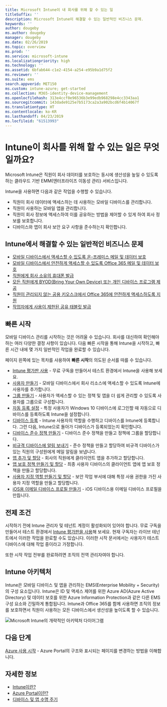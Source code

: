 ```yaml
---
title: Microsoft Intune이 내 회사를 위해 할 수 있는 일
titleSuffix: ''
description: Microsoft Intune이 해결할 수 있는 일반적인 비즈니스 문제.
keywords: ''
author: dougeby
ms.author: dougeby
manager: dougeby
ms.date: 02/26/2019
ms.topic: overview
ms.prod: ''
ms.service: microsoft-intune
ms.localizationpriority: high
ms.technology: ''
ms.assetid: 6bfab644-c1e2-4154-a254-e95b9a1d75f2
ms.reviewer: ''
ms.suite: ems
search.appverid: MET150
ms.custom: intune-azure; get-started
ms.collection: M365-identity-device-management
ms.openlocfilehash: 313e4ccf0e96536b3e99edb968298e4cc3343aa1
ms.sourcegitcommit: 143dade9125e7b5173ca2a3a902bcd6f4b14067f
ms.translationtype: HT
ms.contentlocale: ko-KR
ms.lasthandoff: 04/23/2019
ms.locfileid: "61513993"
---
```

# <a name="what-can-intune-do-for-my-company"></a>Intune이 회사를 위해 할 수 있는 일은 무엇일까요?
Microsoft Intune은 직원이 회사 데이터를 보호하는 동시에 생산성을 높일 수 있도록 하는 클라우드 기반 EMM(엔터프라이즈 이동성 관리) 서비스입니다.

Intune을 사용하면 다음과 같은 작업을 수행할 수 있습니다.

- 직원이 회사 데이터에 액세스하는 데 사용하는 모바일 디바이스를 관리합니다.
- 직원이 사용하는 모바일 앱을 관리합니다.
- 직원이 회사 정보에 액세스하여 이를 공유하는 방법을 제어할 수 있게 하여 회사 정보를 보호합니다.
- 디바이스와 앱이 회사 보안 요구 사항을 준수하는지 확인합니다.

## <a name="common-business-problems-that-intune-helps-solve"></a>Intune에서 해결할 수 있는 일반적인 비즈니스 문제

* [모바일 디바이스에서 액세스할 수 있도록 온-프레미스 메일 및 데이터 보호](common-scenarios.md#protecting-your-on-premises-email-and-data-so-it-can-be-safely-accessed-by-mobile-devices)
* [모바일 디바이스에서 안전하게 액세스할 수 있도록 Office 365 메일 및 데이터 보호](common-scenarios.md#protecting-your-office-365-email-and-data-so-it-can-be-safely-accessed-by-mobile-devices)
* [직원에게 회사 소유의 휴대폰 발급](common-scenarios.md#issue-corporate-owned-phones-to-your-employees)
* [모든 직원에게 BYOD(Bring Your Own Device) 또는 개인 디바이스 프로그램 제공](common-scenarios.md#offer-a-bring-your-own-device-program-to-all-employees)
* [직원이 관리되지 않는 공용 키오스크에서 Office 365에 안전하게 액세스하도록 지원](common-scenarios.md#enable-your-employees-to-securely-access-office-365-from-an-unmanaged-public-kiosk)
* [작업자에게 사용이 제한된 공유 태블릿 발급](common-scenarios.md#issue-limited-use-shared-tablets-to-your-employees)

## <a name="quickstarts"></a>빠른 시작

모바일 디바이스 관리를 시작하는 것은 어려울 수 있습니다. 회사를 대신하여 확인해야 하는 여러 다양한 결정 사항이 있습니다. 다음 빠른 시작을 통해 Intune을 시작하고, 빠른 시간 내에 몇 가지 일반적인 작업을 완료할 수 있습니다.

페이지 왼쪽에 있는 목차를 사용하여 **빠른 시작**의 의도된 순서를 따를 수 있습니다.

- [Intune 평가판 사용](free-trial-sign-up.md) - 무료 구독을 만들어서 테스트 환경에서 Intune을 사용해 보세요.    
- [사용자 만들기](quickstart-create-user.md) - 모바일 디바이스에서 회사 리소스에 액세스할 수 있도록 Intune에 사용자를 추가합니다.
- [그룹 만들기](quickstart-create-group.md) - 사용자가 액세스할 수 있는 정책 및 앱을 더 쉽게 관리할 수 있도록 사용자를 그룹으로 구성합니다.
- [자동 등록 설정](quickstart-setup-auto-enrollment.md) - 특정 사용자가 Windows 10 디바이스에 로그인할 때 자동으로 디바이스를 등록하도록 Intune을 설정합니다.
- [디바이스 등록](quickstart-enroll-windows-device.md) - Intune 사용자의 역할을 수행하고 디바이스를 Intune에 등록합니다. 그런 다음, Intune으로 돌아가 디바이스가 등록되었는지 확인합니다.
- [디바이스 준수 정책 만들기](quickstart-set-password-length-android.md) - 디바이스 준수 정책을 만들고 정책에 그룹을 할당합니다.
- [비규격 디바이스에 알림 보내기](quickstart-send-notification.md) - 준수 정책을 만들고 할당하여 비규격 디바이스가 있는 직원의 구성원에게 메일 알림을 보냅니다.
- [앱 추가 및 할당](quickstart-add-assign-app.md) - 회사의 직원에게 클라이언트 앱을 추가하고 할당합니다.
- [앱 보호 정책 만들기 및 할당](quickstart-create-assign-app-policy.md) - 최종 사용자 디바이스의 클라이언트 앱에 앱 보호 정책을 만들고 할당합니다.
- [사용자 지정 역할 만들기 및 할당](quickstart-create-custom-role.md) - 보안 작업 부서에 대해 특정 사용 권한을 가진 사용자 지정 역할을 만들고 할당합니다. 
- [iOS용 이메일 디바이스 프로필 만들기](quickstart-email-profile.md) - iOS 디바이스용 이메일 디바이스 프로필을 만듭니다.

## <a name="prerequisites"></a>전제 조건

시작하기 전에 Intune 관리자 및 테넌트 계정이 활성화되어 있어야 합니다. 무료 구독을 만들어서 테스트 환경에서 [Intune 평가판을 사용](free-trial-sign-up.md)해 보세요. 현재 구독자는 라이브 테넌트에서 이러한 작업을 완료할 수도 있습니다. 이러한 시작 문서에서는 사용자가 테스트 디바이스에 대해 작업 중이라고 가정합니다.

또한 시작 작업 전부를 완료하려면 조직의 전역 관리자여야 합니다.

## <a name="intune-architecture"></a>Intune 아키텍처

Intune은 모바일 디바이스 및 앱을 관리하는 EMS(Enterprise Mobility + Security)의 구성 요소입니다. Intune은 ID 및 액세스 제어를 위한 Azure AD(Azure Active Directory) 및 데이터 보호를 위한 Azure Information Protection과 같은 다른 EMS 구성 요소와 긴밀하게 통합됩니다. Intune과 Office 365를 함께 사용하면 조직의 정보를 보호하면서 직원이 사용하는 모든 디바이스에서 생산성을 높이도록 할 수 있습니다.

![Microsoft Intune의 개략적인 아키텍처 다이어그램](/intune/media/intunearchitecture.svg)

## <a name="next-steps"></a>다음 단계

[Azure 사용 시작](get-started-azure.md) - Azure Portal의 구조와 표시되는 페이지를 변경하는 방법을 이해합니다.

## <a name="learn-more"></a>자세한 정보

* [Intune이란?](introduction-intune.md)
* [Azure Portal이란?](what-is-intune.md)
* [디바이스 및 앱 수명 주기](introduction-device-app-lifecycles.md)
